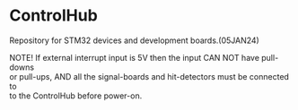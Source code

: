 # ControlHub
Repository for STM32 devices and development boards.(05JAN24)  

NOTE! If external interrupt input is 5V then the input CAN NOT have pull-downs   
or pull-ups, AND all the signal-boards and hit-detectors must be connected to  
to the ControlHub before power-on. 
